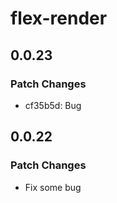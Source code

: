 # flex-render

## 0.0.23

### Patch Changes

- cf35b5d: Bug

## 0.0.22

### Patch Changes

- Fix some bug
